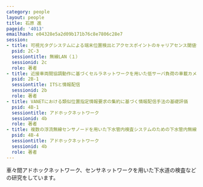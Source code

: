 ```yaml
---
category: people
layout: people
title: 石原 進
pageid: '4013'
emailhash: e04328e5a2d09b171b76c8e7806c28e7
session:
- title: 可視光タグシステムによる端末位置検出とアクセスポイントのキャリアセンス閾値制御による無線LANのスループット向上方法の基礎評価
  psid: 2C-3
  sessiontitle: 無線LAN（１）
  sessionid: 2c
  role: 著者
- title: 近接車両間協調動作に基づくセルラネットワークを用いた低サーバ負荷の車載カメラ画像提供手法
  psid: 2B-1
  sessiontitle: ITSと情報配信
  sessionid: 2b
  role: 著者
- title: VANETにおける類似位置指定情報要求の集約に基づく情報配信手法の基礎評価
  psid: 4B-1
  sessiontitle: アドホックネットワーク
  sessionid: 4b
  role: 著者
- title: 複数の浮流無線センサノードを用いた下水管内検査システムのための下水管内無線リンク品質の調査
  psid: 4B-4
  sessiontitle: アドホックネットワーク
  sessionid: 4b
  role: 著者
---
```

車々間アドホックネットワーク、センサネットワークを用いた下水道の検査などの研究をしています。